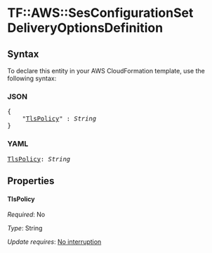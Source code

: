 # TF::AWS::SesConfigurationSet DeliveryOptionsDefinition

## Syntax

To declare this entity in your AWS CloudFormation template, use the following syntax:

### JSON

<pre>
{
    "<a href="#tlspolicy" title="TlsPolicy">TlsPolicy</a>" : <i>String</i>
}
</pre>

### YAML

<pre>
<a href="#tlspolicy" title="TlsPolicy">TlsPolicy</a>: <i>String</i>
</pre>

## Properties

#### TlsPolicy

_Required_: No

_Type_: String

_Update requires_: [No interruption](https://docs.aws.amazon.com/AWSCloudFormation/latest/UserGuide/using-cfn-updating-stacks-update-behaviors.html#update-no-interrupt)

